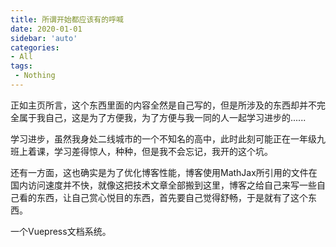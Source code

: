 ```yaml
---
title: 所谓开始都应该有的呼喊
date: 2020-01-01
sidebar: 'auto'
categories:
- All
tags:
 - Nothing
--- 
```


正如主页所言，这个东西里面的内容全然是自己写的，但是所涉及的东西却并不完全属于我自己，这是为了方便我，为了方便与我一同的人一起学习进步的......

学习进步，虽然我身处二线城市的一个不知名的高中，此时此刻可能正在一年级九班上着课，学习差得惊人，种种，但是我不会忘记，我开的这个坑。

还有一方面，这也确实是为了优化博客性能，博客使用MathJax所引用的文件在国内访问速度并不快，就像这把技术文章全部搬到这里，博客之给自己来写一些自己看的东西，让自己赏心悦目的东西，首先要自己觉得舒畅，于是就有了这个东西。

一个Vuepress文档系统。
